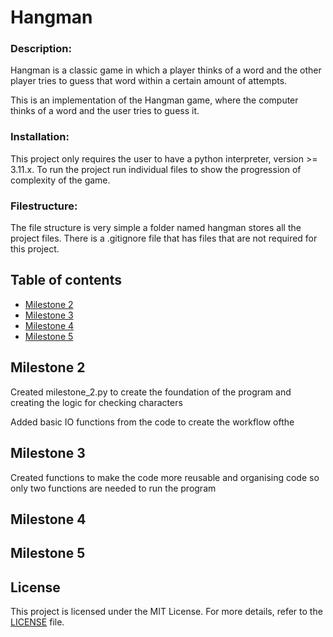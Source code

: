 # Hangman

### Description:

Hangman is a classic game in which a player thinks of a word and the other
player tries to guess that word within a certain amount of attempts.

This is an implementation of the Hangman game, where the computer thinks of
a word and the user tries to guess it. 

### Installation:

This project only requires the user to have a python interpreter, version >= 3.11.x.
To run the project run individual files to show the progression of complexity of the 
game.

### Filestructure:

The file structure is very simple a folder named hangman stores all the project files.
There is a .gitignore file that has files that are not required for this project.

## Table of contents
- [Milestone 2](#Milestone-2)
- [Milestone 3](#Milestone-3)
- [Milestone 4](#milestone-4)
- [Milestone 5](#milestone-5)

<a id="Milestone-2"></a>
## Milestone 2 

Created milestone_2.py to create the foundation of the program and creating the logic
for checking characters

Added basic IO functions from the code to create the workflow ofthe
## Milestone 3

Created functions to make the code more reusable and organising code so only two 
functions are needed to run the program


## Milestone 4



## Milestone 5

## License

This project is licensed under the MIT License. For more details, refer to the [LICENSE](LICENSE) file.